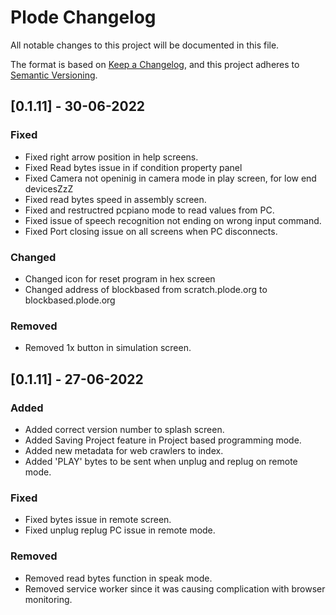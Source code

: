 # Plode Changelog

All notable changes to this project will be documented in this file.

The format is based on [Keep a Changelog](https://keepachangelog.com/en/1.0.0/),
and this project adheres to [Semantic Versioning](https://semver.org/spec/v2.0.0.html).

## [0.1.11] - 30-06-2022

### Fixed

- Fixed right arrow position in help screens.
- Fixed Read bytes issue in if condition property panel
- Fixed Camera not openinig in camera mode in play screen, for low end devicesZzZ
- Fixed read bytes speed in assembly screen.
- Fixed and restructred pcpiano mode to read values from PC.
- Fixed issue of speech recognition not ending on wrong input command.
- Fixed Port closing issue on all screens when PC disconnects.

### Changed

- Changed icon for reset program in hex screen
- Changed address of blockbased from scratch.plode.org to blockbased.plode.org

### Removed

- Removed 1x button in simulation screen.

## [0.1.11] - 27-06-2022

### Added

- Added correct version number to splash screen.
- Added Saving Project feature in Project based programming mode.
- Added new metadata for web crawlers to index.
- Added 'PLAY' bytes to be sent when unplug and replug on remote mode.

### Fixed

- Fixed bytes issue in remote screen.
- Fixed unplug replug PC issue in remote mode.

### Removed

- Removed read bytes function in speak mode.
- Removed service worker since it was causing complication with browser monitoring.
